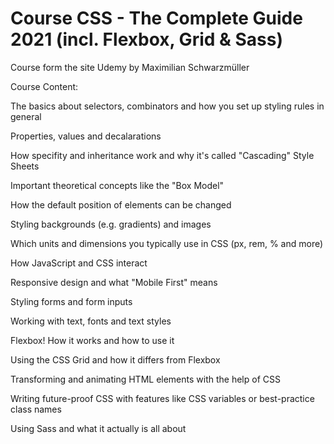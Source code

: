 # Course CSS - The Complete Guide 2021 (incl. Flexbox, Grid & Sass)
 Course form the site Udemy by Maximilian Schwarzmüller

 Course Content:

 The basics about selectors, combinators and how you set up styling rules in general

Properties, values and decalarations

How specifity and inheritance work and why it's called "Cascading" Style Sheets

Important theoretical concepts like the "Box Model"

How the default position of elements can be changed

Styling backgrounds (e.g. gradients) and images

Which units and dimensions you typically use in CSS (px, rem, % and more)

How JavaScript and CSS interact

Responsive design and what "Mobile First" means

Styling forms and form inputs

Working with text, fonts and text styles

Flexbox! How it works and how to use it

Using the CSS Grid and how it differs from Flexbox

Transforming and animating HTML elements with the help of CSS

Writing future-proof CSS with features like CSS variables or best-practice class names

Using Sass and what it actually is all about
